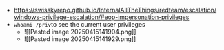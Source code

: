 - https://swisskyrepo.github.io/InternalAllTheThings/redteam/escalation/windows-privilege-escalation/#eop-impersonation-privileges 
- `whoami /priv`to see the current user privileges
	- ![[Pasted image 20250415141904.png]]
	- ![[Pasted image 20250415141929.png]]

